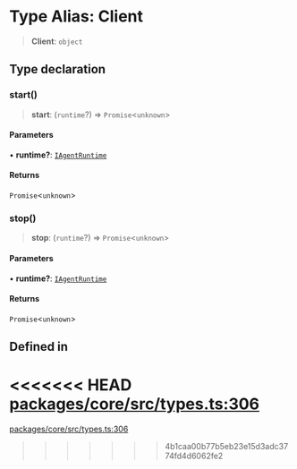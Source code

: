 # Type Alias: Client

> **Client**: `object`

## Type declaration

### start()

> **start**: (`runtime`?) => `Promise`\<`unknown`\>

#### Parameters

• **runtime?**: [`IAgentRuntime`](../interfaces/IAgentRuntime.md)

#### Returns

`Promise`\<`unknown`\>

### stop()

> **stop**: (`runtime`?) => `Promise`\<`unknown`\>

#### Parameters

• **runtime?**: [`IAgentRuntime`](../interfaces/IAgentRuntime.md)

#### Returns

`Promise`\<`unknown`\>

## Defined in

<<<<<<< HEAD
[packages/core/src/types.ts:306](https://github.com/8bitsats/eliza/blob/b6c06b96b915454d08a65f46cfdce8da763cbf85/packages/core/src/types.ts#L306)
=======
[packages/core/src/types.ts:306](https://github.com/ai16z/eliza/blob/7fcf54e7fb2ba027d110afcc319c0b01b3f181dc/packages/core/src/types.ts#L306)
>>>>>>> 4b1caa00b77b5eb23e15d3adc3774fd4d6062fe2

